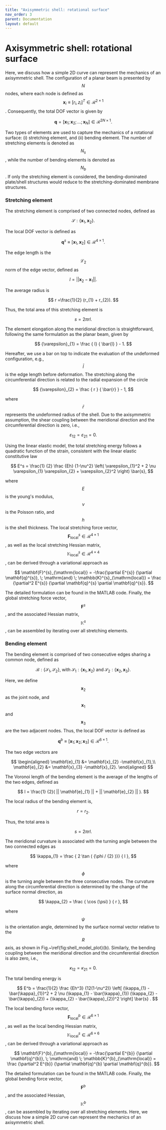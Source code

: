 ```yaml
---
title: "Axisymmetric shell: rotational surface"
nav_order: 3
parent: Documentation
layout: default
---
```


# Axisymmetric shell: rotational surface

Here, we discuss how a simple 2D curve can represent the mechanics of an axisymmetric shell. The configuration of a planar beam is presented by $$N$$ nodes, where each node is defined as $$\mathbf{x}_{i} \equiv [r_{i}, z_{i}]^{T} \in \mathcal{R}^{2 \times 1}$$. Consequently, the total DOF vector is given by

$$
\mathbf{q} = [ \mathbf{x}_1; \mathbf{x}_2; \ldots; {\mathbf{x}_{N}} ] \in \mathcal{R}^{2N \times 1}.
$$

Two types of elements are used to capture the mechanics of a rotational surface: (i) stretching element, and (ii) bending element. The number of stretching elements is denoted as $$N_{s}$$, while the number of bending elements is denoted as $$N_{b}$$. If only the stretching element is considered, the bending-dominated plate/shell structures would reduce to the stretching-dominated membrane structures.

### Stretching element 

The stretching element is comprised of two connected nodes, defined as

$$
\mathcal{S}: \{\mathbf{x}_{1}, \mathbf{x}_{2} \}.
$$

The local DOF vector is defined as 

$$
\mathbf{q}^{s} \equiv [\mathbf{x}_{1}, \mathbf{x}_{2} ] \in \mathcal{R}^{4 \times 1}.
$$

The edge length is the $$\mathcal{L}_{2}$$ norm of the edge vector, defined as

$$
l   =  || \mathbf{x}_{2}  -\mathbf{x}_{1} ||.
$$

The average radius is 

$$
r =\frac{1}{2} (r_{1} + r_{2}).
$$

Thus, the total area of this stretching element is

$$
s = 2 \pi r l.
$$

The element elongation along the meridional direction is straightforward, following the same formulation as the planar beam, given by

$$
{\varepsilon}_{1} = \frac {  l} {  \bar{l} } - 1.
$$

Hereafter, we use a bar on top to indicate the evaluation of the undeformed configuration, e.g., $$\bar{l}$$ is the edge length before deformation. The stretching along the circumferential direction is related to the radial expansion of the circle

$$
{\varepsilon}_{2} = \frac { r } { \bar{r} } - 1,
$$

where $$\bar{r}$$ represents the undeformed radius of the shell. Due to the axisymmetric assumption, the shear coupling between the meridional direction and the circumferential direction is zero, i.e.,

$$
{\varepsilon}_{12} ={\varepsilon}_{21} = 0.
$$

Using the linear elastic model, the total stretching energy follows a quadratic function of the strain,  consistent with the linear elastic constitutive law

$$
E^s = \frac{1} {2} \frac {Eh} {1-\nu^2}
\left( \varepsilon_{1}^2 + 2 \nu \varepsilon_{1} \varepsilon_{2} + \varepsilon_{2}^2 \right)
 \bar{s},
$$

where $$E$$ is the young's modulus, $$\nu$$ is the Poisson ratio, and $$h$$ is the shell thickness. The local stretching force vector, $$\mathbf{F}^{s}_{\mathrm{local}} \in \mathcal{R}^{4 \times 1}$$, as well as the local stretching Hessian matrix, $$\mathbb{K}^{s}_{\mathrm{local}} \in \mathcal{R}^{4 \times 4}$$, can be derived through a variational approach as

$$
\mathbf{F}^{s}_{\mathrm{local}} = -\frac{\partial E^{s}}  {\partial \mathbf{q}^{s}}, \; \mathrm{and} \; \mathbb{K}^{s}_{\mathrm{local}} = \frac {\partial^2 E^{s}}  {\partial \mathbf{q}^{s} \partial \mathbf{q}^{s}}.
$$

The detailed formulation can be found in the MATLAB code. Finally, the global stretching force vector,  $$\mathbf{F}^{s}$$, and the associated Hessian matrix, $$\mathbb{K}^{s}$$, can be assembled by iterating over all stretching elements. 

### Bending element 

The bending element is comprised of two consecutive edges sharing a common node, defined as

$$
\mathcal{B}: \{ \mathcal{S}_{1}, \mathcal{S}_{2}\}, \; \mathrm{with} \; \mathcal{S}_{1} : \{ \mathbf{x}_{1}, \mathbf{x}_{2} \} \; \mathrm{and} \; \mathcal{S}_{2} : \{ \mathbf{x}_{2}, \mathbf{x}_{3} \}.
$$

Here, we define $$\mathbf{x}_{2}$$ as the joint node, and $$\mathbf{x}_{1}$$ and $$\mathbf{x}_{3}$$ are the two adjacent nodes. Thus, the local DOF vector is defined as 

$$
\mathbf{q}^{b} \equiv [\mathbf{x}_{1}; \mathbf{x}_{2}; \mathbf{x}_{3} ] \in \mathcal{R}^{6 \times 1}.
$$

The two edge vectors are

$$
\begin{aligned}
\mathbf{e}_{1} &= \mathbf{x}_{2}  -\mathbf{x}_{1},\\
\mathbf{e}_{2} &= \mathbf{x}_{3}  -\mathbf{x}_{2}.
\end{aligned}
$$


The Voronoi length of the bending element is the average of the lengths of  the two edges, defined as 

$$
l = \frac{1} {2}(    || \mathbf{e}_{1}  || +  || \mathbf{e}_{2} ||  ).
$$

The local radius of the bending element is, 

$$
r = r_{2}. 
$$

Thus, the total area is 

$$
s = 2 \pi r l.
$$

The meridional curvature is associated with the turning angle between the two connected edges as

$$
\kappa_{1} = \frac { 2 \tan ( {\phi / {2} )}} {   l },
$$

where $$\phi$$ is the turning angle between the three consecutive nodes. The curvature along the circumferential direction is determined by the change of the surface normal direction, as

$$
\kappa_{2} = \frac { \cos (\psi) } { r },
$$

where $$\psi$$ is the orientation angle, determined by the surface normal vector relative to the $$R$$ axis, as shown in Fig.~\ref{fig:shell_model_plot}(b). Similarly, the bending coupling between the meridional direction and the circumferential direction is also zero, i.e.,

$$
\kappa_{12} = \kappa_{21} = 0.
$$

The total bending energy is

$$
E^b = \frac{1}{2} \frac {Eh^3} {12(1-\nu^2)} \left[ (\kappa_{1} - \bar{\kappa}_{1})^2 + 2 \nu (\kappa_{1} - \bar{\kappa}_{1}) (\kappa_{2} - \bar{\kappa}_{2}) + (\kappa_{2} - \bar{\kappa}_{2})^2 \right] \bar{s} .
$$

The local bending force vector, $$\mathbf{F}^{b}_{\mathrm{local}} \in \mathcal{R}^{6 \times 1}$$, as well as the local bending Hessian matrix, $$\mathbb{K}^{s}_{\mathrm{local}} \in \mathcal{R}^{6 \times 6}$$, can be derived through a variational approach as

$$
\mathbf{F}^{b}_{\mathrm{local}} = -\frac{\partial E^{b}}  {\partial \mathbf{q}^{b}}, \; \mathrm{and} \; \mathbb{K}^{b}_{\mathrm{local}} = \frac {\partial^2 E^{b}}  {\partial \mathbf{q}^{b} \partial \mathbf{q}^{b}}.
$$

The detailed formulation can be found in the MATLAB code. Finally, the global bending force vector,  $$\mathbf{F}^{b}$$, and the associated Hessian, $$\mathbb{K}^{b}$$, can be assembled by iterating over all stretching elements. Here, we discuss how a simple 2D curve can represent the mechanics of an axisymmetric shell.
